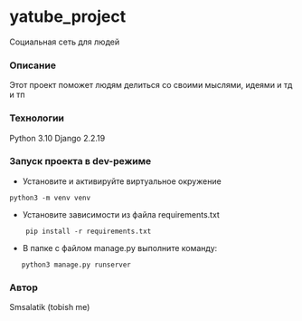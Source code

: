 # yatube_project
Социальная сеть для людей
### Описание
Этот проект поможет людям делиться со своими мыслями, идеями и тд и тп
### Технологии
Python 3.10
Django 2.2.19
### Запуск проекта в dev-режиме
- Установите и активируйте виртуальное окружение
``` 
python3 -m venv venv
``` 
- Установите зависимости из файла requirements.txt
``` 
    pip install -r requirements.txt
```
- В папке с файлом manage.py выполните команду:
``` 
   python3 manage.py runserver 
```
### Автор
Smsalatik (tobish me)